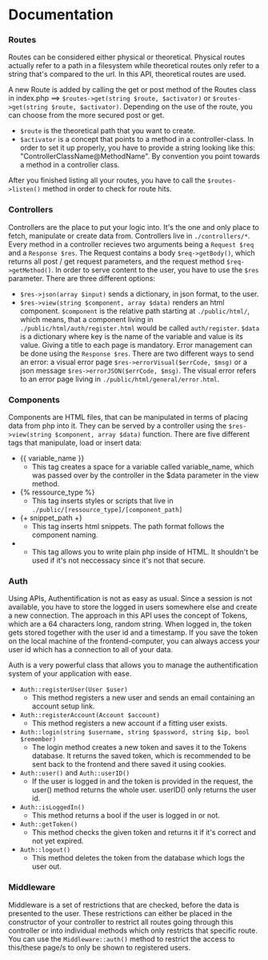 # Documentation
### Routes
Routes can be considered either physical or theoretical. Physical routes actually refer to a path in a filesystem while theoretical routes only refer to a string that's compared to the url. In this API, theoretical routes are used.

A new Route is added by calling the get or post method of the Routes class in index.php ==> `$routes->get(string $route, $activator)` or `$routes->get(string $route, $activator)`. Depending on the use of the route, you can choose from the more secured post or get.
- `$route` is the theoretical path that you want to create.
- `$activator` is a concept that points to a method in a controller-class. In order to set it up properly, you have to provide a string looking like this: "ControllerClassName@MethodName". By convention you point towards a method in a controller class.

After you finished listing all your routes, you have to call the `$routes->listen()` method in order to check for route hits.

### Controllers
Controllers are the place to put your logic into. It's the one and only place to fetch, manipulate or create data from. Controllers live in `./controllers/*`.
Every method in a controller recieves two arguments being a `Request $req` and a `Response $res`. The Request contains a body `$req->getBody()`, which returns all post / get request parameters, and the request method `$req->getMethod()`. In order to serve content to the user, you have to use the `$res` parameter. There are three different options:
- `$res->json(array $input)` sends a dictionary, in json format, to the user.
- `$res->view(string $component, array $data)` renders an html component. `$component` is the relative path starting at `./public/html/`, which means, that a component living in `./public/html/auth/register.html` would be called `auth/register`. `$data` is a dictionary where key is the name of the variable and value is its value. Giving a title to each page is mandatory.
Error management can be done using the `Response $res`. There are two different ways to send an error: a visual error page `$res->errorVisual($errCode, $msg)` or a json message `$res->errorJSON($errCode, $msg)`. The visual error refers to an error page living in `./public/html/general/error.html`.

### Components
Components are HTML files, that can be manipulated in terms of placing data from php into it. They can be served by a controller using the `$res->view(string $component, array $data)` function. There are five different tags that manipulate, load or insert data:
- {{ variable_name }}
    - This tag creates a space for a variable called variable_name, which was passed over by the controller in the $data parameter in the view method.
- {% ressource_type %}
    - This tag inserts styles or scripts that live in `./public/[ressource_type]/[component_path]`
- {+ snippet_path +}
    - This tag inserts html snippets. The path format follows the component naming.
- <?php ?>
    - This tag allows you to write plain php inside of HTML. It shouldn't be used if it's not neccessacy since it's not that secure.

### Auth
Using APIs, Authentification is not as easy as usual. Since a session is not available, you have to store the logged in users somewhere else and create a new connection. The approach in this API uses the concept of Tokens, which are a 64 characters long, random string. When logged in, the token gets stored together with the user id and a timestamp. If you save the token on the local machine of the frontend-computer, you can always access your user id which has a connection to all of your data.

Auth is a very powerful class that allows you to manage the authentification system of your application with ease.
- `Auth::registerUser(User $user)`
    - This method registers a new user and sends an email containing an account setup link.
- `Auth::registerAccount(Account $account)`
    - This method registers a new account if a fitting user exists.
- `Auth::login(string $username, string $password, string $ip, bool $remember)`
    - The login method creates a new token and saves it to the Tokens database. It returns the saved token, which is recommended to be sent back to the frontend and there saved it using cookies.
- `Auth::user()` and `Auth::userID()`
    - If the user is logged in and the token is provided in the request, the user() method returns the whole user. userID() only returns the user id.
- `Auth::isLoggedIn()`
    - This method returns a bool if the user is logged in or not.
- `Auth::getToken()`
    - This method checks the given token and returns it if it's correct and not yet expired.
- `Auth::logout()`
    - This method deletes the token from the database which logs the user out.


### Middleware
Middleware is a set of restrictions that are checked, before the data is presented to the user. These restrictions can either be placed in the constructor of your controller to restrict all routes going through this controller or into individual methods which only restricts that specific route. You can use the `Middleware::auth()` method to restrict the access to this/these page/s to only be shown to registered users.